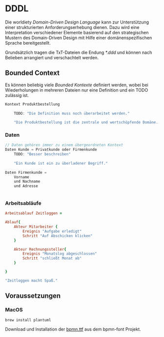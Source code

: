 # DDDL

Die worldiety _Domain-Driven Design Language_ kann zur Unterstützung einer strukturierten Anforderungserhebung dienen.
Dazu wird eine Interpretation verschiedener Elemente basierend auf den strategischen Mustern des Domain-Driven Design mit Hilfe einer domänenspezifischen Sprache bereitgestellt.  

Grundsätzlich tragen die TxT-Dateien die Endung _*.ddd_ und können nach Belieben arrangiert und verschachtelt werden.

## Bounded Context

Es können beliebig viele _Bounded Kontexte_ definiert werden, wobei bei Wiederholungen in mehreren Dateien nur eine Definition und ein TODO zulässig ist.

```java
Kontext Produktbestellung
    
    TODO: "Die Definition muss noch überarbeitet werden."
    
    "Die Produktbestellung ist die zentrale und wertschöpfende Domäne..."

```

### Daten

```gradle
// Daten gehören immer zu einem übergeordneten Kontext
Daten Kunde = Privatkunde oder Firmenkunde
    TODO: "Besser beschreiben"
    
    "Ein Kunde ist ein zu überladener Begriff."
    
Daten Firmenkunde =
    Vorname
    und Nachname
    und Adresse
    
```

### Arbeitsabläufe

```ruby
Arbeitsablauf Zeitloggen =

Ablauf{
    Akteur Mitarbeiter {
        Ereignis "Aufgabe erledigt"
        Schritt "Auf Abschicken klicken"
    }

    Akteur Rechnungssteller{
        Ereignis "Monatslog abgeschlossen"
        Schritt "schließt Monat ab"
    }

}

"Zeitloggen macht Spaß."
```

## Voraussetzungen

### MacOS

```bash
brew install plantuml
```

Download und Installation der [bpmn.ttf](https://github.com/bpmn-io/bpmn-font/tree/master/dist/font) aus dem bpmn-font Projekt.